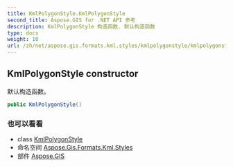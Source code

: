 ```yaml
---
title: KmlPolygonStyle.KmlPolygonStyle
second_title: Aspose.GIS for .NET API 参考
description: KmlPolygonStyle 构造函数. 默认构造函数
type: docs
weight: 10
url: /zh/net/aspose.gis.formats.kml.styles/kmlpolygonstyle/kmlpolygonstyle/
---
```

## KmlPolygonStyle constructor

默认构造函数。

```csharp
public KmlPolygonStyle()
```

### 也可以看看

* class [KmlPolygonStyle](../)
* 命名空间 [Aspose.Gis.Formats.Kml.Styles](../../kmlpolygonstyle/)
* 部件 [Aspose.GIS](../../../)


